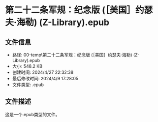 ﻿# 第二十二条军规：纪念版 (［美国］约瑟夫·海勒) (Z-Library).epub

## 文件信息
- 路径: 00-temp\第二十二条军规：纪念版 (［美国］约瑟夫·海勒) (Z-Library).epub
- 大小: 548.2 KB
- 创建时间: 2024/4/27 22:32:38
- 最后修改时间: 2024/4/9 17:28:05
- 文件类型: .epub

## 文件描述
这是一个.epub类型的文件。

